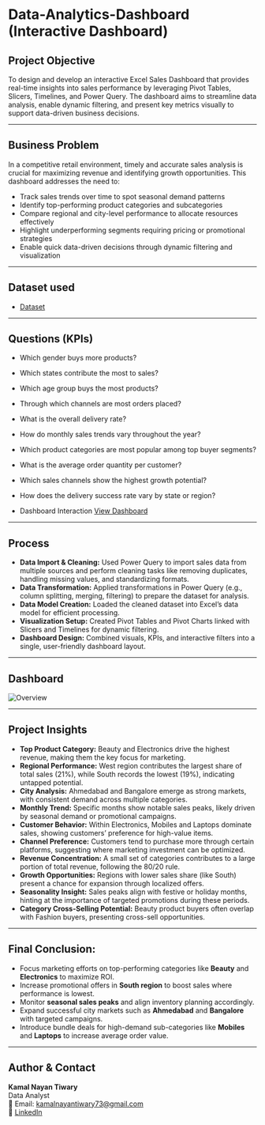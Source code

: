 # Data-Analytics-Dashboard (Interactive Dashboard)
## Project Objective
To design and develop an interactive Excel Sales Dashboard that provides real-time insights into sales performance by leveraging Pivot Tables, Slicers, Timelines, and Power Query. The dashboard aims to streamline data analysis, enable dynamic filtering, and present key metrics visually to support data-driven business decisions.

---

## Business Problem
In a competitive retail environment, timely and accurate sales analysis is crucial for maximizing revenue and identifying growth opportunities. This dashboard addresses the need to:
- Track sales trends over time to spot seasonal demand patterns
- Identify top-performing product categories and subcategories
- Compare regional and city-level performance to allocate resources effectively
- Highlight underperforming segments requiring pricing or promotional strategies
- Enable quick data-driven decisions through dynamic filtering and visualization

---

## Dataset used
- <a href="https://github.com/KamalNayanTiwary/Data-Analytics-Excel-Dashboard/blob/main/Data-Analytics-Excel-Dashboard1.xlsx">Dataset<a/>

---

## Questions (KPIs)
- Which gender buys more products?
- Which states contribute the most to sales?
- Which age group buys the most products?
- Through which channels are most orders placed?
- What is the overall delivery rate?
- How do monthly sales trends vary throughout the year?
- Which product categories are most popular among top buyer segments?
- What is the average order quantity per customer?
- Which sales channels show the highest growth potential?
- How does the delivery success rate vary by state or region?

- Dashboard Interaction <a href="https://github.com/KamalNayanTiwary/Data-Analytics-Excel-Dashboard/blob/main/Overview.png">View Dashboard</a>

---

## Process
- **Data Import & Cleaning:** Used Power Query to import sales data from multiple sources and perform cleaning tasks like removing duplicates, handling missing values, and standardizing formats.
- **Data Transformation:** Applied transformations in Power Query (e.g., column splitting, merging, filtering) to prepare the dataset for analysis.
- **Data Model Creation:** Loaded the cleaned dataset into Excel’s data model for efficient processing.
- **Visualization Setup:** Created Pivot Tables and Pivot Charts linked with Slicers and Timelines for dynamic filtering.
- **Dashboard Design:** Combined visuals, KPIs, and interactive filters into a single, user-friendly dashboard layout.

---

## Dashboard

![Overview](https://github.com/KamalNayanTiwary/Data-Analytics-Excel-Dashboard/blob/main/Overview.png)

---

## Project Insights
- **Top Product Category:** Beauty and Electronics drive the highest revenue, making them the key focus for marketing.
- **Regional Performance:** West region contributes the largest share of total sales (21%), while South records the lowest (19%), indicating untapped potential.
- **City Analysis:** Ahmedabad and Bangalore emerge as strong markets, with consistent demand across multiple categories.
- **Monthly Trend:** Specific months show notable sales peaks, likely driven by seasonal demand or promotional campaigns.
- **Customer Behavior:** Within Electronics, Mobiles and Laptops dominate sales, showing customers’ preference for high-value items.
- **Channel Preference:** Customers tend to purchase more through certain platforms, suggesting where marketing investment can be optimized.
- **Revenue Concentration:** A small set of categories contributes to a large portion of total revenue, following the 80/20 rule.
- **Growth Opportunities:** Regions with lower sales share (like South) present a chance for expansion through localized offers.
- **Seasonality Insight:** Sales peaks align with festive or holiday months, hinting at the importance of targeted promotions during these periods.
- **Category Cross-Selling Potential:** Beauty product buyers often overlap with Fashion buyers, presenting cross-sell opportunities.

---

  ## Final Conclusion:
- Focus marketing efforts on top-performing categories like **Beauty** and **Electronics** to maximize ROI.
- Increase promotional offers in **South region** to boost sales where performance is lowest.
- Monitor **seasonal sales peaks** and align inventory planning accordingly.
- Expand successful city markets such as **Ahmedabad** and **Bangalore** with targeted campaigns.
- Introduce bundle deals for high-demand sub-categories like **Mobiles** and **Laptops** to increase average order value.

---

## Author & Contact
**Kamal Nayan Tiwary**  
Data Analyst  
📧 Email: kamalnayantiwary73@gmail.com  
🔗 [LinkedIn](https://www.linkedin.com/in/kamal-nayan-tiwary-2022-2026-/)  



